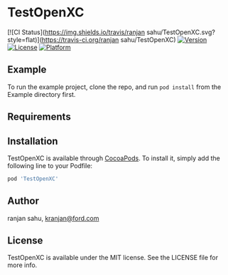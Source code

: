 # TestOpenXC

[![CI Status](https://img.shields.io/travis/ranjan sahu/TestOpenXC.svg?style=flat)](https://travis-ci.org/ranjan sahu/TestOpenXC)
[![Version](https://img.shields.io/cocoapods/v/TestOpenXC.svg?style=flat)](https://cocoapods.org/pods/TestOpenXC)
[![License](https://img.shields.io/cocoapods/l/TestOpenXC.svg?style=flat)](https://cocoapods.org/pods/TestOpenXC)
[![Platform](https://img.shields.io/cocoapods/p/TestOpenXC.svg?style=flat)](https://cocoapods.org/pods/TestOpenXC)

## Example

To run the example project, clone the repo, and run `pod install` from the Example directory first.

## Requirements

## Installation

TestOpenXC is available through [CocoaPods](https://cocoapods.org). To install
it, simply add the following line to your Podfile:

```ruby
pod 'TestOpenXC'
```

## Author

ranjan sahu, kranjan@ford.com

## License

TestOpenXC is available under the MIT license. See the LICENSE file for more info.
